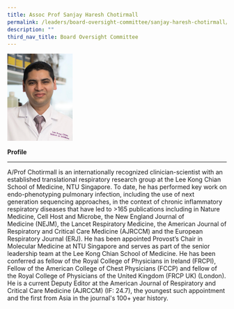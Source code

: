 ```yaml
---
title: Assoc Prof Sanjay Haresh Chotirmall
permalink: /leaders/board-oversight-committee/sanjay-haresh-chotirmall/
description: ""
third_nav_title: Board Oversight Committee
---
```

<img style="width:150px" src="/images/Leaders/sanjay haresh chotirmall.png">

**Profile**&nbsp;

* * *
A/Prof Chotirmall is an internationally recognized clinician-scientist with an established translational respiratory research group at the Lee Kong Chian School of Medicine, NTU Singapore. To date, he has performed key work on endo-phenotyping pulmonary infection, including the use of next generation sequencing approaches, in the context of chronic inflammatory respiratory diseases that have led to &gt;165 publications including in Nature Medicine,&nbsp;Cell Host and Microbe,&nbsp;the&nbsp;New England Journal of Medicine&nbsp;(NEJM),&nbsp;the Lancet Respiratory Medicine, the&nbsp;American Journal of Respiratory and Critical Care Medicine (AJRCCM) and the European Respiratory Journal (ERJ). He has been appointed Provost’s Chair in Molecular Medicine at NTU Singapore and serves as part of the senior leadership team at the Lee Kong Chian School of Medicine. He has been conferred as fellow of the Royal College of Physicians in Ireland (FRCPI), Fellow of the American College of Chest Physicians (FCCP) and fellow of the Royal College of Physicians of the United Kingdom (FRCP UK) (London). He is a current Deputy Editor at the&nbsp;American Journal of Respiratory and Critical Care Medicine&nbsp;(AJRCCM) (IF: 24.7), the youngest such appointment and the first from Asia in the journal's 100+ year history.